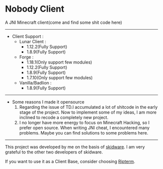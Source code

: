 # Nobody Client
A JNI Minecraft client(come and find some shit code here)
***
<ul>
    <li>Client Support :
        <ul>
            <li>Lunar Client :
                <ul>
                <li>1.12.2(Fully Support)</li>
                <li>1.8.9(Fully Support)</li>
                </ul>
            </li>
            <li>Forge :
                <ul>
                <li>1.18.1(Only support few modules)</li>
                <li>1.12.2(Fully Support)</li>
                <li>1.8.9(Fully Support)</li>
                <li>1.7.10(Only support few modules)</li>
                </ul>
            </li>
            <li>Vanilla/Badlion :
                <ul>
                <li>1.8.9(Fully Support)</li>
                </ul>
            </li>
        </ul>
    </li>
</ul>

***

+ Some reasons I made it opensource
    1. Regarding the issue of TD.I accumulated a lot of shitcode in the early stage of the project. Now to implement some of my ideas, I am more inclined to recode a completely new project.
    2. I no longer have more energy to focus on Minecraft Hacking, so I prefer open source. When writing JNI cheat, I encountered many problems. Maybe you can find solutions to some problems here.

***
This project was developed by me on the basis of [skidware](https://github.com/Blqtent/Skidware-Inject). I am very grateful to the other two developers of skidware.

If you want to use it as a Client Base, consider choosing [Ripterm](https://github.com/Lefraudeur/RiptermsGhost).